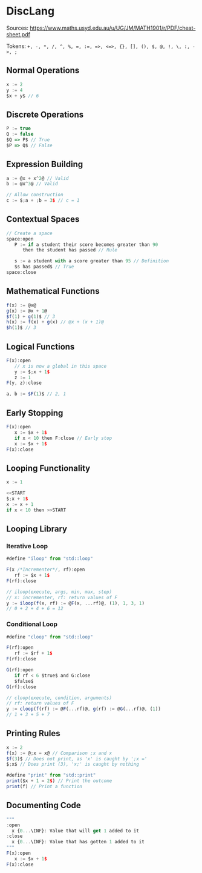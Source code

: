 # DiscLang

Sources: <https://www.maths.usyd.edu.au/u/UG/JM/MATH1901/r/PDF/cheat-sheet.pdf>

Tokens: ```+, -, *, /, ^, %, =, :=, =>, <=>, {}, [], (), $, @, !, \, :, ->, ;```

## Normal Operations

```js
x := 2
y := 4
$x + y$ // 6
```

## Discrete Operations

```js
P := true
Q := false
$Q => P$ // True
$P => Q$ // False
```

## Expression Building

```js
a := @x + x^2@ // Valid
b := @x^3@ // Valid

// Allow construction
c := $;a + ;b = 3$ // c = 1
```

## Contextual Spaces

```js
// Create a space
space:open
   P := if a student their score becomes greater than 90
      then the student has passed // Rule

   s := a student with a score greater than 95 // Definition
   $s has passed$ // True
space:close
```

## Mathematical Functions

```js
f(x) := @x@
g(x) := @x + 1@
$f(1) + g(1)$ // 3
h(x) := f(x) + g(x) // @x + (x + 1)@
$h(1)$ // 3
```

## Logical Functions

```js
F(x):open
   // x is now a global in this space
   y := $;x + 1$
   z := 1
F(y, z):close

a, b := $F(1)$ // 2, 1
```

## Early Stopping

```js
F(x):open
   x := $x + 1$
   if x < 10 then F:close // Early stop
   x := $x + 1$
F(x):close
```

## Looping Functionality

```js
x := 1

<<START
$;x + 1$
x := x + 1
if x < 10 then >>START
```

## Looping Library

### Iterative Loop

```js
#define "iloop" from "std::loop"

F(x /*Incrementer*/, rf):open
   rf := $x + 1$
F(rf):close

// iloop(execute, args, min, max, step)
// x: incrementer, rf: return values of F
y := iloop(f(x, rf) := @F(x, ...rf)@, (1), 1, 3, 1)
// 0 + 2 + 4 + 6 = 12
```

### Conditional Loop

```js
#define "cloop" from "std::loop"

F(rf):open
   rf := $rf + 1$
F(rf):close

G(rf):open
   if rf < 6 $true$ and G:close
   $false$
G(rf):close

// cloop(execute, condition, arguments)
// rf: return values of F
y := cloop(f(rf) := @F(...rf)@, g(rf) := @G(...rf)@, (1))
// 1 + 3 + 5 + 7
```

## Printing Rules

```js
x := 2
f(x) := @;x = x@ // Comparison ;x and x
$f(3)$ // Does not print, as 'x' is caught by ';x ='
$;x$ // Does print (3), 'x;' is caught by nothing

#define "print" from "std::print"
print($x + 1 = 2$) // Print the outcome
print(f) // Print a function
```

## Documenting Code

```js
"""
:open
  x {0...\INF}: Value that will get 1 added to it
:close
  x {0...\INF}: Value that has gotten 1 added to it
"""
F(x):open
   x := $x + 1$
F(x):close
```
